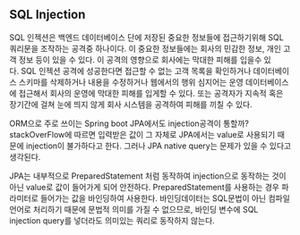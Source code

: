 ## SQL Injection
 
SQL 인젝션은 백엔드 데이터베이스 단에 저장된 중요한 정보들에 접근하기위해 SQL 쿼리문을 조작하는 공격중 하나이다. 이 중요한 정보들에는 회사의 민감한 정보, 개인 고객 정보 등이 있을 수 있다. 이 공격의 영향으로 회사에는 막대한 피해를 입을수 있다. SQL 인젝션 공격에 성공한다면 접근할 수 없는 고객 목록을 확인하거나 데이터베이스 스키마를 삭제하거나 내용을 수정하거나 웹에서의 행위 심지어는 운영 데이터베이스에 접근해서 회사의 운영에 막대한 피해를 입게할 수 있다. 또는 공격자가 지속적 혹은 장기간에 걸쳐 눈에 띄지 않게 회사 시스템을 공격하여 피해를 끼칠 수 있다.

ORM으로 주로 쓰이는 Spring boot JPA에서도 injection공격이 통할까?
stackOverFlow에 따르면 입력받은 값이 그 자체로 JPA에서는 value로 사용되기 때문에 injection이 불가하다고 한다.
그러나 JPA native query는 문제가 있을 수 있다고 생각된다.

JPA는 내부적으로 PreparedStatement 처럼 동작하여 injection으로 동작하는 것이 아닌 value로 값이 들어가게 되어 안전하다.
PreparedStatement를 사용하는 경우 파라미터로 들어가는 값을 바인딩하여 사용한다. 바인딩데이터는 SQL문법이 아닌 컴파일언어로 처리하기 때문에 문법적 의미를 가질 수 없으므로, 바인딩 변수에 SQL injection query를 넣더라도 의미있는 쿼리로 동작하지 않는다.